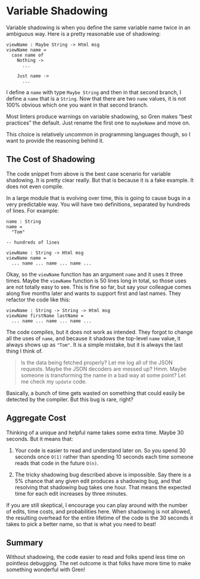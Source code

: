 # Variable Shadowing

Variable shadowing is when you define the same variable name twice in an ambiguous way. Here is a pretty reasonable use of shadowing:

```gren
viewName : Maybe String -> Html msg
viewName name =
  case name of
    Nothing ->
      ...

    Just name ->
      ...
```

I define a `name` with type `Maybe String` and then in that second branch, I define a `name` that is a `String`. Now that there are two `name` values, it is not 100% obvious which one you want in that second branch.

Most linters produce warnings on variable shadowing, so Gren makes “best practices” the default. Just rename the first one to `maybeName` and move on.

This choice is relatively uncommon in programming languages though, so I want to provide the reasoning behind it.

## The Cost of Shadowing

The code snippet from above is the best case scenario for variable shadowing. It is pretty clear really. But that is because it is a fake example. It does not even compile.

In a large module that is evolving over time, this is going to cause bugs in a very predictable way. You will have two definitions, separated by hundreds of lines. For example:

```gren
name : String
name =
  "Tom"

-- hundreds of lines

viewName : String -> Html msg
viewName name =
  ... name ... name ... name ...
```

Okay, so the `viewName` function has an argument `name` and it uses it three times. Maybe the `viewName` function is 50 lines long in total, so those uses are not totally easy to see. This is fine so far, but say your colleague comes along five months later and wants to support first and last names. They refactor the code like this:

```gren
viewName : String -> String -> Html msg
viewName firstName lastName =
  ... name ... name ... name ...
```

The code compiles, but it does not work as intended. They forgot to change all the uses of `name`, and because it shadows the top-level `name` value, it always shows up as `"Tom"`. It is a simple mistake, but it is always the last thing I think of.

> Is the data being fetched properly? Let me log all of the JSON requests. Maybe the JSON decoders are messed up? Hmm. Maybe someone is transforming the name in a bad way at some point? Let me check my `update` code.

Basically, a bunch of time gets wasted on something that could easily be detected by the compiler. But this bug is rare, right?

## Aggregate Cost

Thinking of a unique and helpful name takes some extra time. Maybe 30 seconds. But it means that:

1. Your code is easier to read and understand later on. So you spend 30 seconds once `O(1)` rather than spending 10 seconds each time someone reads that code in the future `O(n)`.

2. The tricky shadowing bug described above is impossible. Say there is a 5% chance that any given edit produces a shadowing bug, and that resolving that shadowing bug takes one hour. That means the expected time for each edit increases by three minutes.

If you are still skeptical, I encourage you can play around with the number of edits, time costs, and probabilities here. When shadowing is not allowed, the resulting overhead for the entire lifetime of the code is the 30 seconds it takes to pick a better name, so that is what you need to beat!

## Summary

Without shadowing, the code easier to read and folks spend less time on pointless debugging. The net outcome is that folks have more time to make something wonderful with Gren!
